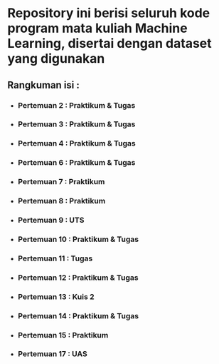 # Repository ini berisi seluruh kode program mata kuliah Machine Learning, disertai dengan dataset yang digunakan
## **Rangkuman isi :**
+ ### Pertemuan 2 : Praktikum & Tugas
+ ### Pertemuan 3 : Praktikum & Tugas
+ ### Pertemuan 4 : Praktikum & Tugas
+ ### Pertemuan 6 : Praktikum & Tugas
+ ### Pertemuan 7 : Praktikum
+ ### Pertemuan 8 : Praktikum
+ ### Pertemuan 9 : UTS
+ ### Pertemuan 10 : Praktikum & Tugas
+ ### Pertemuan 11 : Tugas
+ ### Pertemuan 12 : Praktikum & Tugas
+ ### Pertemuan 13 : Kuis 2
+ ### Pertemuan 14 : Praktikum & Tugas
+ ### Pertemuan 15 : Praktikum
+ ### Pertemuan 17 : UAS
